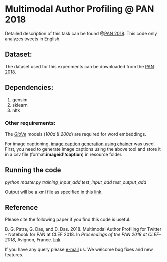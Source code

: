 # Multimodal Author Profiling @ PAN 2018
Detailed description of this task can be found @[PAN 2018](https://pan.webis.de/clef18/pan18-web/author-profiling.html). This code only analyzes tweets in English. 

## Dataset:
The dataset used for this experiments can be downloaded from the [PAN 2018](https://pan.webis.de/clef18/pan18-web/author-profiling.html).

## Dependencies:
1. gensim
2. sklearn
3. nltk

### Other requirements:

The [_GloVe_](https://nlp.stanford.edu/projects/glove/) models (_100d_ & _200d_) are required for word embeddings. 

For image captioning, [image caption generation using chainer](https://github.com/apple2373/chainer-caption) was used. First, you need to generate image captions using the above tool and store it in a csv file (format:__imageid__*\t*__caption__) in resource folder.


## Running the code

*python master.py training_input_add test_input_add test_output_add*

Output will be a xml file as specified in this [link](https://pan.webis.de/clef18/pan18-web/author-profiling.html).

## Reference

Please cite the following paper if you find this code is useful.

B. G. Patra, G. Das, and D. Das. 2018. Multimodal Author Profiling for Twitter - Notebook for PAN at CLEF 2018. In *Proceedings of the PAN 2018 at CLEF-2018*, Avignon, France. [link](https://pan.webis.de/clef18/pan18-web/proceedings.html)

If you have any query please [e-mail](brajagopal.cse@gmail.com) us. We welcome bug fixes and new features.
